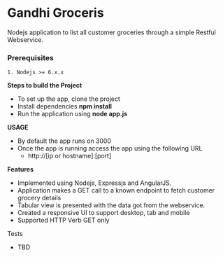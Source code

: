# Gandhi Groceris
Nodejs application to list all customer groceries through a simple Restful Webservice.

### Prerequisites
    1. Nodejs >= 6.x.x

**Steps to build the Project**
* To set up the app, clone the project
* Install dependencies **npm install**
* Run the application using **node app.js**

**USAGE**
* By default the app runs on 3000
* Once the app is running access the app using the following URL
     * http://[ip or hostname]:[port]

**Features**
* Implemented using Nodejs, Expressjs and AngularJS.
* Application makes a GET call to a known endpoint to fetch customer grocery details
* Tabular view is presented with the data got from the webservice.
* Created a responsive UI to support desktop, tab and mobile
* Supported HTTP Verb GET only

Tests
* TBD
